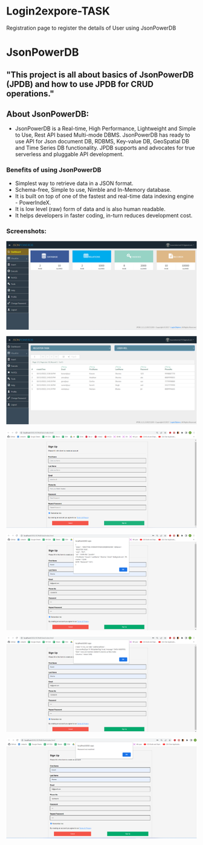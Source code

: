 # Login2expore-TASK
Registration page to register the details of User using JsonPowerDB

# JsonPowerDB
## "This project is all about basics of JsonPowerDB (JPDB) and how to use JPDB for CRUD operations." 
## About JsonPowerDB:

- JsonPowerDB is a Real-time, High Performance, Lightweight and Simple to Use, Rest API based Multi-mode DBMS. JsonPowerDB has ready to use API for Json document DB, RDBMS, Key-value DB, GeoSpatial DB and Time Series DB functionality. JPDB supports and advocates for true serverless and pluggable API development.

### Benefits of using JsonPowerDB

- Simplest way to retrieve data in a JSON format.
- Schema-free, Simple to use, Nimble and In-Memory database.
- It is built on top of one of the fastest and real-time data indexing engine - PowerIndeX.
- It is low level (raw) form of data and is also human readable.
- It helps developers in faster coding, in-turn reduces development cost.

### Screenshots:

![Dashboard](https://github.com/kusum0001/Login2expore-TASK/blob/main/assests/dashboard.png)

![Visualization](https://github.com/kusum0001/Login2expore-TASK/blob/main/assests/data.png)

![SignUpPage](https://github.com/kusum0001/Login2expore-TASK/blob/main/assests/signupss.png)

![PostRequest](https://github.com/kusum0001/Login2expore-TASK/blob/main/assests/postrequest.png)

![DataInsertion](https://github.com/kusum0001/Login2expore-TASK/blob/main/assests/datainsertion.png)

![Validation](https://github.com/kusum0001/Login2expore-TASK/blob/main/assests/validation.png)
